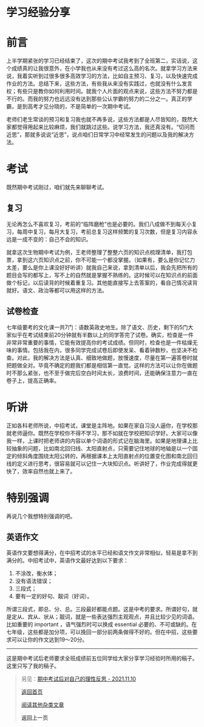 # 学习经验分享

# 前言

上半学期紧张的学习已经结束了，这次的期中考试我考到了全班第二，实话说，这个成绩真的让我很意外，在小学我也从来没有考过这么高的名次。就拿学习方法来说，我着实听到过很多很多高效学习的方法，比如自主预习、复习，以及快速完成作业的方法。总结下来，这些方法，有些我从来没有实践过，也就没有什么发言权；有些只是教你如何利用时间。就我个人片面的观点来说，这些方法不努力都是不行的。而我的努力也远远没有达到那些公认学霸的努力的二分之一。真正的学霸，是到高考才见分晓的，不是简单的一次期中考试。

老师们老生常谈的预习和复习我也就不再多说，这些方法都是人尽皆知的，既然大家都觉得用起来比较麻烦，我们就跳过这些。说学习方法，我还真没有。“切问而近思”，那就多说说“近思”，说点咱们日常学习中经常发生的问题以及我的解决方法。

# 考试

既然期中考试刚过，咱们就先来聊聊考试。

## 复习

无论再怎么不喜欢复习，考前的“临阵磨枪”也是必要的。我们八成做不到每天小复习，每周中复习，每月大复习，考前总复习这样频繁的复习次数，但是复习内容永远是一成不变的：自己不会的知识。

就拿这次生物期中考试为例，王老师整理了整整六页的知识点梳理清单，我打包票，拿到这六页知识点之前，你不可能一个都没掌握。（如果有，要么是你记忆力太差，要么是你上课没好好听讲）就我自己来说，拿到清单以后，我会先把所有的题目会写的都写上，写不上的自然就是掌握不熟练的。这时候可以在知识点的前面做个标记，以后读背的时候着重复习。其他能直接写上去答案的，看自己情况读背就好。语文、政治等都可以用这样的方法。

## 试卷检查

七年级要考的文化课一共7门：语数英政史地生。除了语文、历史，剩下的5门大家似乎在考试结束前20分钟就有半数以上的同学答完了试卷。确实，检查是一件非常非常重要的事情，它能有效提高你的考试成绩。但同时，检查也是一件枯燥无味的事情。包括我在内，很多同学完成试卷后即使发呆、看着钟数秒，也坚决不检查。对此，我的解决方法是认真、细致地做题，放慢速度，尽量在第一遍答卷时就把题做全对。毕竟不确定的题我们都是相信第一直觉。这样的方法可以让你在做题时不那么紧张，也不至于做完后空白时间太长，浪费时间，还能确保注意力一直在卷子上，提高正确率。

# 听讲

正如各科老师所说，中招考试，课堂是主阵地。如果在家自习没人逼你，在学校那就老师逼你。既然在学校你不得不学习，那不如就在学校把知识学好。大家可以像我一样，上课时把老师讲的内容以单个词语的形式记在脑海里。如果是地理课上比较抽象的问题，比如南北回归线、太阳直射点，只需要记住地球的地轴是以一个固定的倾斜角度围绕太阳公转的，再根据课本上太阳直射点的位置变化图和南北回归线的定义进行思考，很容易就可以记住一大块知识点。听讲好了，作业完成得就更快了，效率自然也就上来了。

# 特别强调

再说几个我想特别强调的吧。

## 英语作文

英语作文要想得满分，在中招考试的水平已经和语文作文非常相似，轻易是拿不到满分的。中招考试中，英语作文最好达到以下要求：

1. 不涂改，衡水体；
2. 没有语法错误；
3. 三段式；
4. 要有一定的好句、靓词（好词）。

所谓三段式，即总、分、总。三段最好都能点题。这是中考的要求。所谓好句，就是定从、宾从、状从；靓词，就是一些表达强烈主观观点，并且比较少见的词语。比如重要的 important ，语气强烈时可以换成 essential 必要的、不可或缺的。在七年级，这些都是加分项，可以挽回一部分前两条做得不好的。但在中招，这些要求可以让你的作文达到19～20分。

---

这是期中考试后老师要求全班成绩前五位同学给大家分享学习经验时所用的稿子。这里只写了我的稿子。

> 另见：[期中考试后对自己的理性反思 - 2021.11.10](../Daily/2021.11.md)
>
> [返回首页](../README.md)
>
> [阅读其他杂类文章](杂项.md)
>
> <a onClick="javascript :history.back(-1);" style="cursor:pointer">返回上一页</a>
